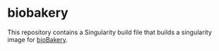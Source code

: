 # biobakery

This repository contains a Singularity build file that builds a singularity
image for [bioBakery](https://bitbucket.org/biobakery/biobakery/wiki/Home).
